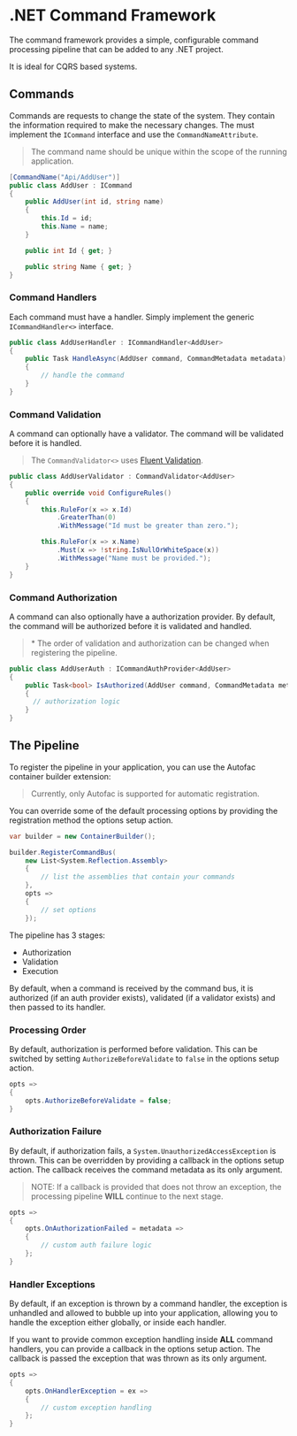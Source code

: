 # .NET Command Framework

The command framework provides a simple, configurable command processing pipeline that can be added to any .NET project.

It is ideal for CQRS based systems.

## Commands

Commands are requests to change the state of the system. They contain the information required to make the necessary changes. The must implement the `ICommand` interface and use the `CommandNameAttribute`.

> The command name should be unique within the scope of the running application.

```csharp
[CommandName("Api/AddUser")]
public class AddUser : ICommand
{
    public AddUser(int id, string name)
    {
        this.Id = id;
        this.Name = name;
    }

    public int Id { get; }

    public string Name { get; }
}
```

### Command Handlers
Each command must have a handler. Simply implement the generic `ICommandHandler<>` interface.

```csharp
public class AddUserHandler : ICommandHandler<AddUser>
{
    public Task HandleAsync(AddUser command, CommandMetadata metadata)
    {
        // handle the command
    }
}
```

### Command Validation
A command can optionally have a validator. The command will be validated before it is handled.

> The `CommandValidator<>` uses [Fluent Validation](https://fluentvalidation.net/).

```csharp
public class AddUserValidator : CommandValidator<AddUser>
{
    public override void ConfigureRules()
    {
        this.RuleFor(x => x.Id)
            .GreaterThan(0)
            .WithMessage("Id must be greater than zero.");

        this.RuleFor(x => x.Name)
            .Must(x => !string.IsNullOrWhiteSpace(x))
            .WithMessage("Name must be provided.");
    }
}
```

### Command Authorization
A command can also optionally have a authorization provider. By default, the command will be authorized before it is validated and handled.

> \* The order of validation and authorization can be changed when registering the pipeline.

```csharp
public class AddUserAuth : ICommandAuthProvider<AddUser>
{
    public Task<bool> IsAuthorized(AddUser command, CommandMetadata metadata)
    {
      // authorization logic
    }
}
```

## The Pipeline

To register the pipeline in your application, you can use the Autofac container builder extension:

> Currently, only Autofac is supported for automatic registration.

You can override some of the default processing options by providing the registration method the options setup action.

```csharp
var builder = new ContainerBuilder();

builder.RegisterCommandBus(
    new List<System.Reflection.Assembly>
    {
        // list the assemblies that contain your commands
    },
    opts =>
    {
        // set options
    });
```

The pipeline has 3 stages:
- Authorization
- Validation
- Execution

By default, when a command is received by the command bus, it is authorized (if an auth provider exists), validated (if a validator exists) and then passed to its handler.

### Processing Order
By default, authorization is performed before validation. This can be switched by setting `AuthorizeBeforeValidate` to `false` in the options setup action.

```csharp
opts =>
{
    opts.AuthorizeBeforeValidate = false;
}
```

### Authorization Failure
By default, if authorization fails, a `System.UnauthorizedAccessException` is thrown. This can be overridden by providing a callback in the options setup action. The callback receives the command metadata as its only argument.

> NOTE: If a callback is provided that does not throw an exception, the processing pipeline **WILL** continue to the next stage.

```csharp
opts =>
{
    opts.OnAuthorizationFailed = metadata =>
    {
        // custom auth failure logic
    };
}
```

### Handler Exceptions
By default, if an exception is thrown by a command handler, the exception is unhandled and allowed to bubble up into your application, allowing you to handle the exception either globally, or inside each handler.

If you want to provide common exception handling inside **ALL** command handlers, you can provide a callback in the options setup action. The callback is passed the exception that was thrown as its only argument.

```csharp
opts =>
{
    opts.OnHandlerException = ex =>
    {
        // custom exception handling
    };
}
```

